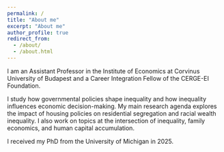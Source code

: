 ```yaml
---
permalink: /
title: "About me"
excerpt: "About me"
author_profile: true
redirect_from: 
  - /about/
  - /about.html
---
```




I am an Assistant Professor in the Institute of Economics at Corvinus University of Budapest and a Career Integration Fellow of the CERGE-EI Foundation.

I study how governmental policies shape inequality and how inequality influences economic decision-making. My main research agenda explores the impact of housing policies on residential segregation and racial wealth inequality. I also work on topics at the intersection of inequality, family economics, and human capital accumulation.

I received my PhD from the University of Michigan in 2025.

<!-- I am an applied microeconomist whose research covers topics in labor and public economics.  -->

<!--I study the impact of housing policies on residential segregation and racial wealth inequality. I also work on topics at the intersection of family economics, human capital accumulation, and inequality.-->